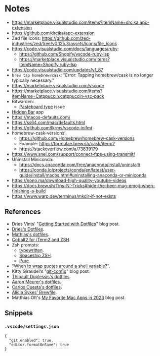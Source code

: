 # Notes

- https://marketplace.visualstudio.com/items?itemName=drcika.apc-extension
- https://github.com/drcika/apc-extension
- Zed file icons: https://github.com/zed-industries/zed/tree/v0.125.3/assets/icons/file_icons
- https://code.visualstudio.com/docs/languages/ruby:
  - https://github.com/Shopify/vscode-ruby-lsp
  - https://marketplace.visualstudio.com/items?itemName=Shopify.ruby-lsp
- https://code.visualstudio.com/updates/v1_87
- `brew tap homebrew/cask`: "Error: Tapping homebrew/cask is no longer typically necessary."
- https://marketplace.visualstudio.com/vscode
- https://marketplace.visualstudio.com/items?itemName=Catppuccin.catppuccin-vsc-pack
- Bitwarden:
  - [Pasteboard type](https://github.com/bitwarden/clients/issues/2633) issue
- [Hidden Bar](https://github.com/dwarvesf/hidden) app
- https://macos-defaults.com/
- https://ss64.com/mac/defaults.html
- https://github.com/lkrms/vscode-inifmt
- homebrew-cask-versions:
  - https://github.com/Homebrew/homebrew-cask-versions
  - Example: https://formulae.brew.sh/cask/iterm2
  - https://stackoverflow.com/a/73839179
- https://www.snel.com/support/connect-ftps-using-transmit/
- Uninstall Miniconda:
  - https://docs.anaconda.com/free/anaconda/install/uninstall/
  - https://conda.io/projects/conda/en/latest/user-guide/install/macos.html#uninstalling-anaconda-or-miniconda
- https://nono.ma/download-high-quality-youtube-videos
- https://docs.brew.sh/Tips-N'-Tricks#hide-the-beer-mug-emoji-when-finishing-a-build
- https://www.warp.dev/terminus/mkdir-if-not-exists

## References

- Dries Vints' "[Getting Started with Dotfiles](https://driesvints.com/blog/getting-started-with-dotfiles)" blog post.
- [Dries's Dotfiles](https://github.com/driesvints/dotfiles).
- [Mathias's dotfiles](https://github.com/mathiasbynens/dotfiles).
- [Cobalt2 for iTerm2 and ZSH](https://github.com/wesbos/Cobalt2-iterm).
- Zsh prompts:
  - [typewritten](https://github.com/reobin/typewritten).
  - [Spaceship ZSH](https://github.com/denysdovhan/spaceship-prompt).
  - [Pure](https://github.com/sindresorhus/pure).
- "[When to wrap quotes around a shell variable?](https://stackoverflow.com/a/10067297)".
- Kitty Giraudel's "[git-config](https://kittygiraudel.com/snippets/git-config/)" blog post.
- [Thibault Duplessis's dotfiles](https://github.com/ornicar/dotfiles).
- [Aaron Meurer's dotfiles](https://github.com/asmeurer/dotfiles).
- [Carlos Cuesta's dotfiles](https://github.com/carloscuesta/dotfiles).
- [Alicia Sykes' Brewfile](https://github.com/Lissy93/Brewfile).
- Matthias Ott's [My Favorite Mac Apps in 2023](https://matthiasott.com/notes/my-favorite-mac-apps-in-2023) blog post.

## Snippets

### `.vscode/settings.json`

```jsonc
{
  "git.enabled": true,
  "editor.formatOnSave": true
}
```
